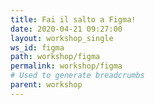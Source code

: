 ```yaml
---
title: Fai il salto a Figma!
date: 2020-04-21 09:27:00
layout: workshop_single
ws_id: figma
path: workshop/figma
permalink: workshop/figma
# Used to generate breadcrumbs
parent: workshop
---
```


